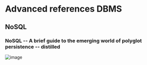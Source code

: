# Advanced references DBMS
## NoSQL
### NoSQL -- A brief guide to the emerging world of polyglot persistence -- distilled
![image](https://github.com/40843245/nfu/assets/75050655/3d09e5c9-a507-4a95-9d07-d6c0bb7fd67e)
